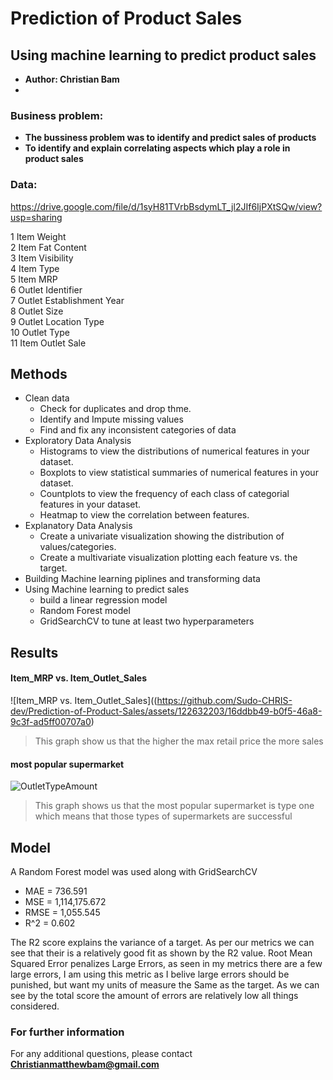 # Prediction of Product Sales
## Using machine learning to predict product sales

- **Author: Christian Bam**
- 
### Business problem:

- **The bussiness problem was to identify and predict sales of products**
- **To identify and explain correlating aspects which play a role in product sales**

### Data:
https://drive.google.com/file/d/1syH81TVrbBsdymLT_jl2JIf6IjPXtSQw/view?usp=sharing

 1   Item Weight                
 2   Item Fat Content          
 3   Item Visibility           
 4   Item Type               
 5   Item MRP                   
 6   Outlet Identifier          
 7   Outlet Establishment Year   
 8   Outlet Size                 
 9   Outlet Location Type       
 10  Outlet Type                
 11  Item Outlet Sale


## Methods
* Clean data 
  - Check for duplicates and drop thme.
  - Identify and Impute missing values
  - Find and fix any inconsistent categories of data
* Exploratory Data Analysis
  - Histograms to view the distributions of numerical features in your dataset.
  - Boxplots to view statistical summaries of numerical features in your dataset.
  - Countplots to view the frequency of each class of categorial features in your dataset.
  - Heatmap to view the correlation between features.
* Explanatory Data Analysis
  - Create a univariate visualization showing the distribution of values/categories.
  - Create a multivariate visualization plotting each feature vs. the target.
* Building Machine learning piplines and transforming data
* Using Machine learning to predict sales
  - build a linear regression model
  - Random Forest model
  - GridSearchCV to tune at least two hyperparameters 


## Results

#### Item_MRP vs. Item_Outlet_Sales
![Item_MRP vs. Item_Outlet_Sales]((https://github.com/Sudo-CHRIS-dev/Prediction-of-Product-Sales/assets/122632203/16ddbb49-b0f5-46a8-9c3f-ad5ff00707a0)

> This graph show us that the higher the max retail price the more sales

#### most popular supermarket

![OutletTypeAmount](https://github.com/Sudo-CHRIS-dev/Prediction-of-Product-Sales/assets/122632203/5fedfd11-a433-416e-a542-1c5cdbf7f4fc)

> This graph shows us that the most popular supermarket is type one which means that those types of supermarkets are successful

## Model

A Random Forest model was used along with GridSearchCV

- MAE = 736.591
- MSE = 1,114,175.672
- RMSE = 1,055.545
- R^2 = 0.602

The R2 score explains the variance of a target. As per our metrics we can see that their is a relatively good fit as shown by the R2 value.
Root Mean Squared Error penalizes Large Errors, as seen in my metrics there are a few large errors, I am using this metric as I belive large 
errors should be punished, but want my units of measure the Same as the target. As we can see by the total score the amount of errors are 
relatively low all things considered.


### For further information


For any additional questions, please contact **Christianmatthewbam@gmail.com**

